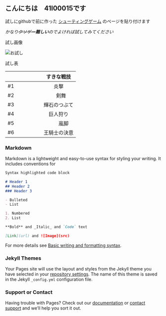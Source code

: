 ## こんにちは　41l00015です

試しにgithubで前に作った [シューティングゲーム](https://nakayamahiroto.github.io/) のページを貼り付けます

*かなり~~クソゲー~~**難しい**のでよければ試してみてください*

試し画像



![お試し](https://pbs.twimg.com/media/FQ3sRUYakAYAfso?format=png&name=small)

試し表

| 　　　　　 　| すきな戦技 |
|:-----------|:-----------:|
| #1         | 炎撃        |
| #2         | 　剣舞　     |
| #3         | 輝石のつぶて |
| #4         | 巨人狩り     |
| #5         | 　　嵐脚　　 |
| #6         | 王騎士の決意 |
### Markdown

Markdown is a lightweight and easy-to-use syntax for styling your writing. It includes conventions for

```markdown
Syntax highlighted code block

# Header 1
## Header 2
### Header 3

- Bulleted
- List

1. Numbered
2. List

**Bold** and _Italic_ and `Code` text

[Link](url) and ![Image](src)
```

For more details see [Basic writing and formatting syntax](https://docs.github.com/en/github/writing-on-github/getting-started-with-writing-and-formatting-on-github/basic-writing-and-formatting-syntax).

### Jekyll Themes

Your Pages site will use the layout and styles from the Jekyll theme you have selected in your [repository settings](https://github.com/nakayamahiroto/20220422/settings/pages). The name of this theme is saved in the Jekyll `_config.yml` configuration file.

### Support or Contact

Having trouble with Pages? Check out our [documentation](https://docs.github.com/categories/github-pages-basics/) or [contact support](https://support.github.com/contact) and we’ll help you sort it out.
